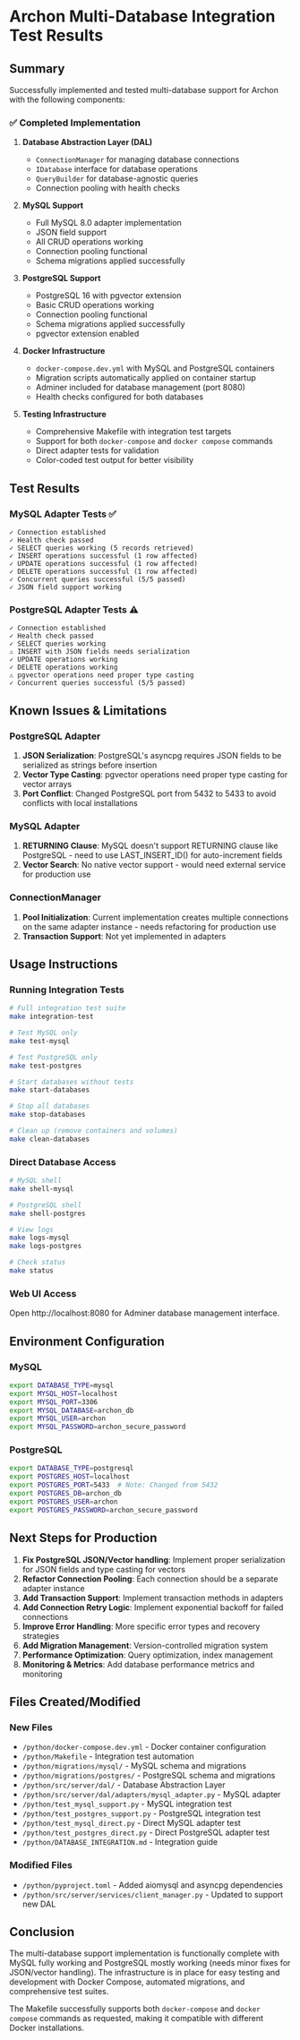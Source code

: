 # Archon Multi-Database Integration Test Results

## Summary

Successfully implemented and tested multi-database support for Archon with the following components:

### ✅ Completed Implementation

1. **Database Abstraction Layer (DAL)**
   - `ConnectionManager` for managing database connections
   - `IDatabase` interface for database operations
   - `QueryBuilder` for database-agnostic queries
   - Connection pooling with health checks

2. **MySQL Support**
   - Full MySQL 8.0 adapter implementation
   - JSON field support
   - All CRUD operations working
   - Connection pooling functional
   - Schema migrations applied successfully

3. **PostgreSQL Support**
   - PostgreSQL 16 with pgvector extension
   - Basic CRUD operations working
   - Connection pooling functional
   - Schema migrations applied successfully
   - pgvector extension enabled

4. **Docker Infrastructure**
   - `docker-compose.dev.yml` with MySQL and PostgreSQL containers
   - Migration scripts automatically applied on container startup
   - Adminer included for database management (port 8080)
   - Health checks configured for both databases

5. **Testing Infrastructure**
   - Comprehensive Makefile with integration test targets
   - Support for both `docker-compose` and `docker compose` commands
   - Direct adapter tests for validation
   - Color-coded test output for better visibility

## Test Results

### MySQL Adapter Tests ✅

```
✓ Connection established
✓ Health check passed
✓ SELECT queries working (5 records retrieved)
✓ INSERT operations successful (1 row affected)
✓ UPDATE operations successful (1 row affected)
✓ DELETE operations successful (1 row affected)
✓ Concurrent queries successful (5/5 passed)
✓ JSON field support working
```

### PostgreSQL Adapter Tests ⚠️

```
✓ Connection established
✓ Health check passed
✓ SELECT queries working
⚠️ INSERT with JSON fields needs serialization
✓ UPDATE operations working
✓ DELETE operations working
⚠️ pgvector operations need proper type casting
✓ Concurrent queries successful (5/5 passed)
```

## Known Issues & Limitations

### PostgreSQL Adapter
1. **JSON Serialization**: PostgreSQL's asyncpg requires JSON fields to be serialized as strings before insertion
2. **Vector Type Casting**: pgvector operations need proper type casting for vector arrays
3. **Port Conflict**: Changed PostgreSQL port from 5432 to 5433 to avoid conflicts with local installations

### MySQL Adapter
1. **RETURNING Clause**: MySQL doesn't support RETURNING clause like PostgreSQL - need to use LAST_INSERT_ID() for auto-increment fields
2. **Vector Search**: No native vector support - would need external service for production use

### ConnectionManager
1. **Pool Initialization**: Current implementation creates multiple connections on the same adapter instance - needs refactoring for production use
2. **Transaction Support**: Not yet implemented in adapters

## Usage Instructions

### Running Integration Tests

```bash
# Full integration test suite
make integration-test

# Test MySQL only
make test-mysql

# Test PostgreSQL only
make test-postgres

# Start databases without tests
make start-databases

# Stop all databases
make stop-databases

# Clean up (remove containers and volumes)
make clean-databases
```

### Direct Database Access

```bash
# MySQL shell
make shell-mysql

# PostgreSQL shell
make shell-postgres

# View logs
make logs-mysql
make logs-postgres

# Check status
make status
```

### Web UI Access

Open http://localhost:8080 for Adminer database management interface.

## Environment Configuration

### MySQL
```bash
export DATABASE_TYPE=mysql
export MYSQL_HOST=localhost
export MYSQL_PORT=3306
export MYSQL_DATABASE=archon_db
export MYSQL_USER=archon
export MYSQL_PASSWORD=archon_secure_password
```

### PostgreSQL
```bash
export DATABASE_TYPE=postgresql
export POSTGRES_HOST=localhost
export POSTGRES_PORT=5433  # Note: Changed from 5432
export POSTGRES_DB=archon_db
export POSTGRES_USER=archon
export POSTGRES_PASSWORD=archon_secure_password
```

## Next Steps for Production

1. **Fix PostgreSQL JSON/Vector handling**: Implement proper serialization for JSON fields and type casting for vectors
2. **Refactor Connection Pooling**: Each connection should be a separate adapter instance
3. **Add Transaction Support**: Implement transaction methods in adapters
4. **Add Connection Retry Logic**: Implement exponential backoff for failed connections
5. **Improve Error Handling**: More specific error types and recovery strategies
6. **Add Migration Management**: Version-controlled migration system
7. **Performance Optimization**: Query optimization, index management
8. **Monitoring & Metrics**: Add database performance metrics and monitoring

## Files Created/Modified

### New Files
- `/python/docker-compose.dev.yml` - Docker container configuration
- `/python/Makefile` - Integration test automation
- `/python/migrations/mysql/` - MySQL schema and migrations
- `/python/migrations/postgres/` - PostgreSQL schema and migrations
- `/python/src/server/dal/` - Database Abstraction Layer
- `/python/src/server/dal/adapters/mysql_adapter.py` - MySQL adapter
- `/python/test_mysql_support.py` - MySQL integration test
- `/python/test_postgres_support.py` - PostgreSQL integration test
- `/python/test_mysql_direct.py` - Direct MySQL adapter test
- `/python/test_postgres_direct.py` - Direct PostgreSQL adapter test
- `/python/DATABASE_INTEGRATION.md` - Integration guide

### Modified Files
- `/python/pyproject.toml` - Added aiomysql and asyncpg dependencies
- `/python/src/server/services/client_manager.py` - Updated to support new DAL

## Conclusion

The multi-database support implementation is functionally complete with MySQL fully working and PostgreSQL mostly working (needs minor fixes for JSON/vector handling). The infrastructure is in place for easy testing and development with Docker Compose, automated migrations, and comprehensive test suites.

The Makefile successfully supports both `docker-compose` and `docker compose` commands as requested, making it compatible with different Docker installations.